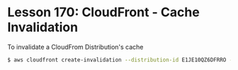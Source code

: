 # Lesson 170: CloudFront - Cache Invalidation

To invalidate a CloudFrom Distribution's cache

```bash
$ aws cloudfront create-invalidation --distribution-id E1JE10QZ6DFRRO --path "/"
```
